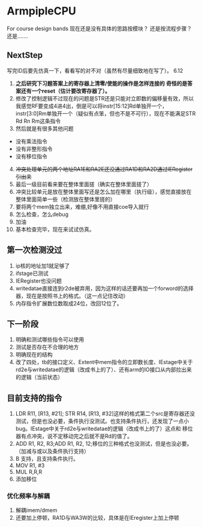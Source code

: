 # ArmpipleCPU
For course design bands 
现在还是没有具体的思路按模块？
还是按流程步骤？
还是.......
## NextStep
写完ID后要先仿真一下，看看写的对不对（虽然有尽量细致地在写了）。
6.12
1. **之后研究下习题答案上的寄存器上清零/使能的操作是怎样连接的**
**奇怪的是答案还有一个reset（估计要改寄存器了）。**
2. 修改了控制逻辑不过现在的问题是STR还是只能对立即数的偏移量有效，所以我感觉RF要变成4进4出，倒是可以将instr[15:12]Rd单独开一个，instr[3:0]Rm单独开一个（疑似有点笨，但也不是不可行），现在不能满足STR Rd Rn Rm这条指令
3. 然后就是有很多其他问题
- 没有乘法指令
- 没有非整形指令
- 没有移位指令
4. ~~冲突处理单元的两个地址RA1E和RA2E还没通过RA1D和RA2D通过IERegister引出来~~
5. 最后一级目前看来要在整体里面搓（确实在整体里面搓了）
6. 冲突比较单元是放在整体里面写还是怎么加在哪里（执行级），感觉直接放在整体里面简单一些（检测放在整体里搓的）
7.  要将两个mem独立出来，难绷,好像不用直接coe导入就行
8. 怎么检查，怎么debug
9. 加油 
10. 基本检查完毕，现在来试试仿真。
## 第一次检测没过
1. ip核的地址加1就足够了
2. ifstage已测试
3. IERegister也没问题
4. writedatae直接连到r2de被弃用，因为这样的话还要再加一个forword的选择器，现在是按照书上的格式。（这一点记住改动）
5. 内存指令扩展数位数取成24位，改回12位了。
## 下一阶段
1. 明确和测试哪些指令可以使用
2. 测试是否存在不合理的地方
3. 明确现在的结构
4. 改了四处，tb的接口定义、Extent中mem指令的立即数长度、IEstage中关于rd2e与writedatae的逻辑（改成书上的了）、还有arm的IO接口从内部拉出来的逻辑（当前状态）
## 目前支持的指令
1. LDR R11, [R13, #21]; STR R14, [R13, #32]这样的格式第二个src是寄存器还没测试，但是也没必要，条件执行没测试。也支持条件执行，还发现了一点小bug。IEstage中关于rd2e与writedatae的逻辑（改成书上的了）这点和
移位器有点冲突，说不定移动完之后就不是Rd的值了。
2. ADD R1, R2, R3;ADD R1, R2, 12;移位的三种格式也没测试，但是也没必要。（加减与或以及条件执行支持）
3. B 支持，且支持条件执行。
4. MOV R1, #3
5. MUL R,R,R
6. 添加移位
### 优化频率与解耦
1. 解耦imem/dmem
2. 还要加上停顿，RA1D与WA3W的比较，具体是在IEregister上加上停顿
